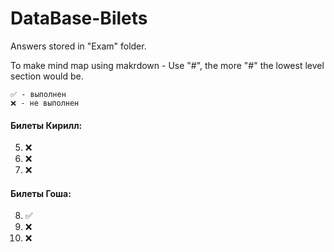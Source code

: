 # DataBase-Bilets

Answers stored in "Exam" folder.

To make mind map using makrdown - Use "#", the more "#" the lowest level section would be.
```
✅ - выполнен
❌ - не выполнен
```
#### Билеты Кирилл:
5. ❌
6. ❌
7. ❌

#### Билеты Гоша:
8. ✅
9. ❌
10. ❌

